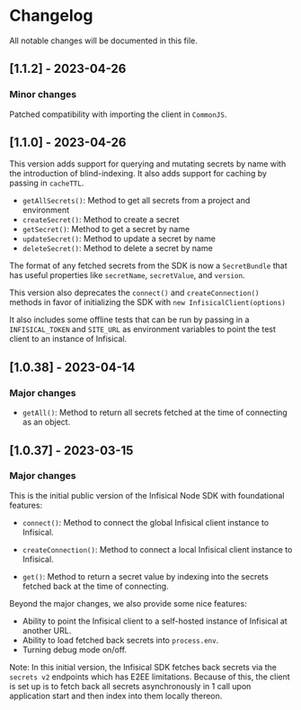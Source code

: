 # Changelog

All notable changes will be documented in this file.

## [1.1.2] - 2023-04-26

### Minor changes

Patched compatibility with importing the client in `CommonJS`.

## [1.1.0] - 2023-04-26

This version adds support for querying and mutating secrets by name with the introduction of blind-indexing. It also adds support for caching by passing in `cacheTTL`.

- `getAllSecrets()`: Method to get all secrets from a project and environment
- `createSecret()`: Method to create a secret
- `getSecret()`: Method to get a secret by name
- `updateSecret()`: Method to update a secret by name
- `deleteSecret()`: Method to delete a secret by name

The format of any fetched secrets from the SDK is now a `SecretBundle` that has useful properties like `secretName`, `secretValue`, and `version`.

This version also deprecates the `connect()` and `createConnection()` methods in favor of initializing the SDK with `new InfisicalClient(options)`

It also includes some offline tests that can be run by passing in a `INFISICAL_TOKEN` and `SITE_URL` as environment variables to point the test client to an instance of Infisical.
 
## [1.0.38] - 2023-04-14

### Major changes

- `getAll()`: Method to return all secrets fetched at the time of connecting as an object.

## [1.0.37] - 2023-03-15

### Major changes

This is the initial public version of the Infisical Node SDK with foundational features:

- `connect()`: Method to connect the global Infisical client instance to Infisical.

- `createConnection()`: Method to connect a local Infisical client instance to Infisical.

- `get()`: Method to return a secret value by indexing into the secrets fetched back at the time of connecting.

Beyond the major changes, we also provide some nice features:

- Ability to point the Infisical client to a self-hosted instance of Infisical at another URL.
- Ability to load fetched back secrets into `process.env`.
- Turning debug mode on/off.

Note: In this initial version, the Infisical SDK fetches back secrets via the `secrets v2` endpoints which has E2EE limitations. Because of this, the client is set up is to fetch back all secrets asynchronously in 1 call upon application start and then index into them locally thereon.
